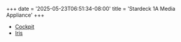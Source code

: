 +++
date = '2025-05-23T06:51:34-08:00'
title = 'Stardeck 1A Media Appliance'
+++

- [Cockpit](:9090)
- [Iris](:6680/iris)
